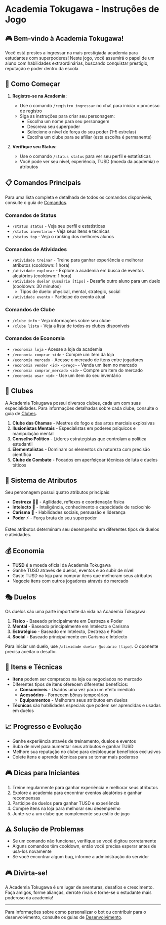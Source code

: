 # Academia Tokugawa - Instruções de Jogo

## 🎮 Bem-vindo à Academia Tokugawa!

Você está prestes a ingressar na mais prestigiada academia para estudantes com superpoderes! Neste jogo, você assumirá o papel de um aluno com habilidades extraordinárias, buscando conquistar prestígio, reputação e poder dentro da escola.

## 🚀 Como Começar

1. **Registre-se na Academia**:
   - Use o comando `/registro ingressar` no chat para iniciar o processo de registro
   - Siga as instruções para criar seu personagem:
     - Escolha um nome para seu personagem
     - Descreva seu superpoder
     - Selecione o nível de força do seu poder (1-5 estrelas)
     - Escolha um clube para se afiliar (esta escolha é permanente)

2. **Verifique seu Status**:
   - Use o comando `/status status` para ver seu perfil e estatísticas
   - Você pode ver seu nível, experiência, TUSD (moeda da academia) e atributos

## 📋 Comandos Principais

Para uma lista completa e detalhada de todos os comandos disponíveis, consulte o guia de [Comandos](./Comandos.md).

### Comandos de Status
- `/status status` - Veja seu perfil e estatísticas
- `/status inventario` - Veja seus itens e técnicas
- `/status top` - Veja o ranking dos melhores alunos

### Comandos de Atividades
- `/atividade treinar` - Treine para ganhar experiência e melhorar atributos (cooldown: 1 hora)
- `/atividade explorar` - Explore a academia em busca de eventos aleatórios (cooldown: 1 hora)
- `/atividade duelar @usuário [tipo]` - Desafie outro aluno para um duelo (cooldown: 30 minutos)
    - Tipos de duelo: physical, mental, strategic, social
- `/atividade evento` - Participe do evento atual

### Comandos de Clube
- `/clube info` - Veja informações sobre seu clube
- `/clube lista` - Veja a lista de todos os clubes disponíveis

### Comandos de Economia
- `/economia loja` - Acesse a loja da academia
- `/economia comprar <id>` - Compre um item da loja
- `/economia mercado` - Acesse o mercado de itens entre jogadores
- `/economia vender <id> <preço>` - Venda um item no mercado
- `/economia comprar_mercado <id>` - Compre um item do mercado
- `/economia usar <id>` - Use um item do seu inventário

## 🏫 Clubes

A Academia Tokugawa possui diversos clubes, cada um com suas especialidades. Para informações detalhadas sobre cada clube, consulte o guia de [Clubes](./Clubes.md).

1. **Clube das Chamas** - Mestres do fogo e das artes marciais explosivas
2. **Ilusionistas Mentais** - Especialistas em poderes psíquicos e manipulação mental
3. **Conselho Político** - Líderes estrategistas que controlam a política estudantil
4. **Elementalistas** - Dominam os elementos da natureza com precisão científica
5. **Clube de Combate** - Focados em aperfeiçoar técnicas de luta e duelos táticos

## 💪 Sistema de Atributos

Seu personagem possui quatro atributos principais:

- **Destreza** 🏃‍♂️ - Agilidade, reflexos e coordenação física
- **Intelecto** 🧠 - Inteligência, conhecimento e capacidade de raciocínio
- **Carisma** 💬 - Habilidades sociais, persuasão e liderança
- **Poder** ⚡ - Força bruta do seu superpoder

Estes atributos determinam seu desempenho em diferentes tipos de duelos e atividades.

## 💰 Economia

- **TUSD** é a moeda oficial da Academia Tokugawa
- Ganhe TUSD através de duelos, eventos e ao subir de nível
- Gaste TUSD na loja para comprar itens que melhoram seus atributos
- Negocie itens com outros jogadores através do mercado

## 🎭 Duelos

Os duelos são uma parte importante da vida na Academia Tokugawa:

1. **Físico** - Baseado principalmente em Destreza e Poder
2. **Mental** - Baseado principalmente em Intelecto e Carisma
3. **Estratégico** - Baseado em Intelecto, Destreza e Poder
4. **Social** - Baseado principalmente em Carisma e Intelecto

Para iniciar um duelo, use `/atividade duelar @usuário [tipo]`. O oponente precisa aceitar o desafio.

## 🎁 Itens e Técnicas

- **Itens** podem ser comprados na loja ou negociados no mercado
- Diferentes tipos de itens oferecem diferentes benefícios:
  - **Consumíveis** - Usados uma vez para um efeito imediato
  - **Acessórios** - Fornecem bônus temporários
  - **Equipamentos** - Melhoram seus atributos em duelos
- **Técnicas** são habilidades especiais que podem ser aprendidas e usadas em duelos

## 📈 Progresso e Evolução

- Ganhe experiência através de treinamento, duelos e eventos
- Suba de nível para aumentar seus atributos e ganhar TUSD
- Melhore sua reputação no clube para desbloquear benefícios exclusivos
- Colete itens e aprenda técnicas para se tornar mais poderoso

## 🎮 Dicas para Iniciantes

1. Treine regularmente para ganhar experiência e melhorar seus atributos
2. Explore a academia para encontrar eventos aleatórios e ganhar recompensas
3. Participe de duelos para ganhar TUSD e experiência
4. Compre itens na loja para melhorar seu desempenho
5. Junte-se a um clube que complemente seu estilo de jogo

## ⚠️ Solução de Problemas

- Se um comando não funcionar, verifique se você digitou corretamente
- Alguns comandos têm cooldown, então você precisa esperar antes de usá-los novamente
- Se você encontrar algum bug, informe a administração do servidor

## 🎮 Divirta-se!

A Academia Tokugawa é um lugar de aventuras, desafios e crescimento. Faça amigos, forme alianças, derrote rivais e torne-se o estudante mais poderoso da academia!

---

Para informações sobre como personalizar o bot ou contribuir para o desenvolvimento, consulte os guias de [Desenvolvimento](../Desenvolvimento/Estrutura_Codigo.md).